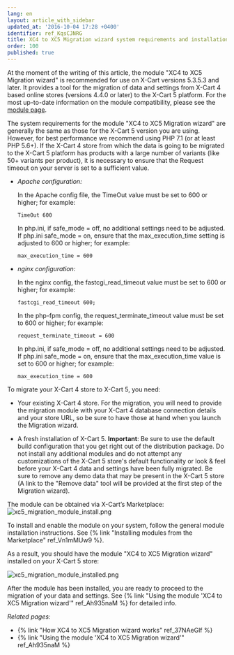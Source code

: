 ```yaml
---
lang: en
layout: article_with_sidebar
updated_at: '2016-10-04 17:28 +0400'
identifier: ref_KqsCJNRG
title: XC4 to XC5 Migration wizard system requirements and installation
order: 100
published: true
---
```

At the moment of the writing of this article, the module "XC4 to XC5 Migration wizard" is recommended for use on X-Cart versions 5.3.5.3 and later. It provides a tool for the migration of data and settings from X-Cart 4 based online stores (versions 4.4.0 or later) to the X-Cart 5 platform. For the most up-to-date information on the module compatibility, please see the [module page](https://market.x-cart.com/addons/migration-wizard.html).

The system requirements for the module "XC4 to XC5 Migration wizard" are generally the same as those for the X-Cart 5 version you are using. However, for best performance we recommend using PHP 7.1 (or at least PHP 5.6+). 
If the X-Cart 4 store from which the data is going to be migrated to the X-Cart 5 platform has products with a large number of variants (like 50+ variants per product), it is necessary to ensure that the Request timeout on your server is set to a sufficient value.

   * _Apache configuration:_

     In the Apache config file, the TimeOut value must be set to 600 or higher; for example:
     
     ```TimeOut 600```

     In php.ini, if safe_mode = off, no additional settings need to be adjusted. If php.ini safe_mode = on, ensure that the max_execution_time setting is adjusted to 600 or higher; for example: 
     
     ```max_execution_time = 600```

   * _nginx configuration:_

     In the nginx config, the fastcgi_read_timeout value must be set to 600 or higher; for example: 
     
     ```fastcgi_read_timeout 600;```

     In the php-fpm config, the request_terminate_timeout value must be set to 600 or higher; for example:
     
     ```request_terminate_timeout = 600```

     In php.ini, if safe_mode = off, no additional settings need to be adjusted.  If php.ini safe_mode = on, ensure that the max_execution_time value is set to 600 or higher; for example: 
     
     ```max_execution_time = 600```


To migrate your X-Cart 4 store to X-Cart 5, you need:

   * Your existing X-Cart 4 store. For the migration, you will need to provide the migration module with your X-Cart 4 database connection details and your store URL, so be sure to have those at hand when you launch the Migration wizard.
   
   * A fresh installation of X-Cart 5. 
     **Important**: Be sure to use the default build configuration that you get right out of the distribution package. Do not install any additional modules and do not attempt any customizations of the X-Cart 5 store's default functionality or look & feel before your X-Cart 4 data and settings have been fully migrated. Be sure to remove any demo data that may be present in the X-Cart 5 store (A link to the "Remove data" tool will be provided at the first step of the Migration wizard).

The module can be obtained via X-Cart’s Marketplace:
![xc5_migration_module_install.png]({{site.baseurl}}/attachments/ref_KqsCJNRG/xc5_migration_module_install.png)

To install and enable the module on your system, follow the general module installation instructions. See {% link "Installing modules from the Marketplace" ref_Vn1mMUw9 %}.

As a result, you should have the module "XC4 to XC5 Migration wizard" installed on your X-Cart 5 store:

![xc5_migration_module_installed.png]({{site.baseurl}}/attachments/ref_KqsCJNRG/xc5_migration_module_installed.png)

After the module has been installed, you are ready to proceed to the migration of your data and settings. See {% link "Using the module 'XC4 to XC5 Migration wizard'" ref_Ah935naM %} for detailed info.

_Related pages:_

   *   {% link "How XC4 to XC5 Migration wizard works" ref_37NAeGlf %}
   *   {% link "Using the module 'XC4 to XC5 Migration wizard'" ref_Ah935naM %}
